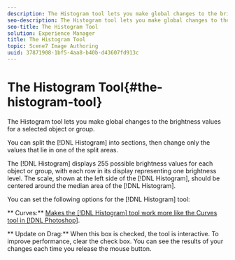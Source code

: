 ```yaml
---
description: The Histogram tool lets you make global changes to the brightness values for a selected object or group.
seo-description: The Histogram tool lets you make global changes to the brightness values for a selected object or group.
seo-title: The Histogram Tool
solution: Experience Manager
title: The Histogram Tool
topic: Scene7 Image Authoring
uuid: 37871908-1bf5-4aa8-b40b-d43607fd913c
---
```


# The Histogram Tool{#the-histogram-tool}

The Histogram tool lets you make global changes to the brightness values for a selected object or group.

You can split the [!DNL Histogram] into sections, then change only the values that lie in one of the split areas.

The [!DNL Histogram] displays 255 possible brightness values for each object or group, with each row in its display representing one brightness level. The scale, shown at the left side of the [!DNL Histogram], should be centered around the median area of the [!DNL Histogram].

You can set the following options for the [!DNL Histogram] tool:

** Curves:** [Makes the [!DNL Histogram] tool work more like the Curves tool in [!DNL Photoshop]](t_vat_histogram_curves_option.md#task_10B6FA53EC0F4FE98ACC5097E2A67D21).

** Update on Drag:** When this box is checked, the tool is interactive. To improve performance, clear the check box. You can see the results of your changes each time you release the mouse button. 

